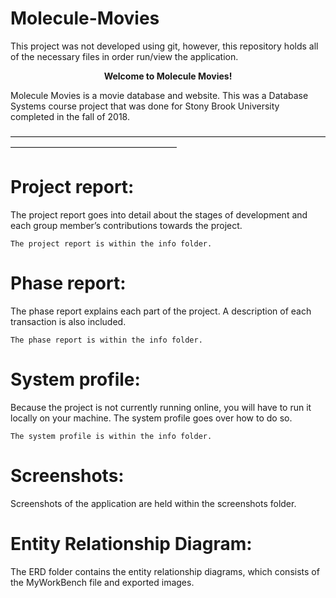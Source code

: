 # Molecule-Movies
This project was not developed using git, however, this repository holds all of the necessary files in order run/view the application. 

<center><b>Welcome to Molecule Movies!</b></center>

Molecule Movies is a movie database and website. This was a Database Systems course project that was done for Stony Brook University completed in the fall of 2018.


———————————————————————————————————————————————————————

<h1>
	Project report:
</h1>
	The project report goes into detail about the stages of development and each group 	member’s contributions towards the project. 

	The project report is within the info folder. 

<h1>
	Phase report:
</h1>
	The phase report explains each part of the project. A description of each 		transaction is also included. 

	The phase report is within the info folder. 

<h1>
	System profile:
</h1>
	Because the project is not currently running online, you will have to run it 		locally on your machine. The system profile goes over how to do so. 

	The system profile is within the info folder. 

<h1>
	Screenshots:
</h1>
	Screenshots of the application are held within the screenshots folder. 

<h1>
	Entity Relationship Diagram:
</h1>
	The ERD folder contains the entity relationship diagrams, which consists of the 	MyWorkBench file and exported images. 

